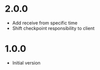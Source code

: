 # 2.0.0
- Add receive from specific time
- Shift checkpoint responsibility to client


# 1.0.0
- Initial version
